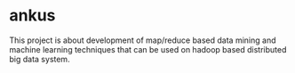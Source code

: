 ankus
=====

This project is about development of map/reduce based data mining and machine learning techniques that can be used on hadoop based distributed big data system.
